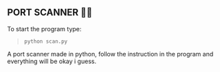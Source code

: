 ## **PORT SCANNER** 🚪🔎

To start the program type: 
> `python scan.py`

A port scanner made in python, follow the instruction in the program and everything will be okay i guess.